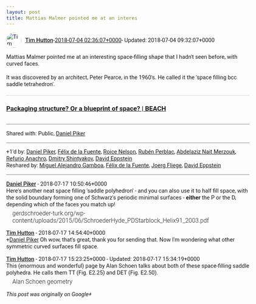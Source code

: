 ```yaml
---
layout: post
title: Mattias Malmer pointed me at an interes
---
```


<html><head><meta charset="utf-8"><title>Mattias Malmer pointed me at an interesting space-filling shape that I hadn&amp;#...</title><style>body {font: 11pt Roboto, Arial, sans-serif; max-width: 640px; margin: 24px;}.author-photo {border-radius: 50%; margin-right: 10px; width: 40px;}.author {font-weight: 500;}.main-content {margin: 15px 0 15px;}.post-title {font-weight: bold;}.location {display: block; margin-top: 15px;}.location img {float: left; margin-right: 5px; width: 20px;}.media-link {display: inline-block; max-width: 100%; vertical-align: top;}.media-link p {margin-top: 5px; max-height: 4em; overflow: scroll;}.media {max-height: 100vh; max-width: 100%;}.video-placeholder {background: black; display: flex; height: 300px; max-width: 100%; width: 640px;}.play-icon {border-bottom: 30px solid transparent; border-left: 50px solid white; border-top: 30px solid transparent; color: white; margin: auto;}.album {max-height: 800px; overflow: scroll; width: calc(100vw - 48px);}.album .media-link {margin-right: 5px; max-width: 250px;}.album .media {max-height: 250px;}.link-embed {border-top: 1px solid lightgrey; display: block; margin-top: 20px;}.link-embed img {max-width: 100%;}.inline-link-embed {display: block;}.inline-link-embed img {vertical-align: middle;}.link-title {display: inline-block; font-size: medium; font-weight: 300; padding-left: 1em;}.reshare-attribution {display: block; font-weight: bold; margin-bottom: 10px;}.poll-image {margin-bottom: 5px; max-height: 300px; max-width: 500px;}.poll-choice {align-items: center; display: flex; margin-bottom: 5px; max-width: 500px;}.poll-choice-percentage {background-color: lightblue; height: 100%; left: 0; position: absolute; z-index: -1;}.poll-choice-selected {margin-right: 5px;}.poll-choice-results {border: 1px solid lightgray; border-radius: 5px; display: flex; line-height: 40px; overflow: hidden; padding: 0 8px; position: relative;}.poll-choice-results, .poll-choice-description {flex-grow: 1; margin-right: 10px;}.poll-choice-image {width: 100%;}.poll-choice-image, .poll-choice-image img {max-height: 40px; max-width: 100px;}.poll-choice-votes {max-height: 100px; overflow: auto;}.plus-entity-embed {color: black; display: block; text-decoration: none;}.plus-entity-embed-cover-photo {max-height: 300px; max-width: 100%;}.plus-entity-embed-info {padding: 0 1em 1em;}.plus-entity-embed-info h2 {font-weight: 500; margin: 10px 0;}.plus-entity-embed-info p {font-size: small; margin: 0;}.collection-owner-avatar {border-radius: 50%; border: 2px solid white; height: 40px; margin-top: -22px;}.visibility {padding: 1em 0; border-top: 1px solid grey;}.post-activity {padding: 1em 0; border-top: 1px solid grey;}.comments {border-top: 1px solid gray; padding-top: 1em;}.comment + .comment {margin-top: 1em;}.comment .media-link, .comment .inline-link-embed {margin-top: 5px;}</style></head><body><div style="margin-bottom:1em;"><div style="display:flex; align-items:center"><img class="author-photo" src="https://lh4.googleusercontent.com/-epo4ZZKNqEw/AAAAAAAAAAI/AAAAAAAAVSU/qu3LpcHEnoQ/s64-c/photo.jpg" alt="Tim Hutton"><a href="https://plus.google.com/+TimHutton" target="_blank" class="author">Tim Hutton</a> - <a target="_blank" href="https://plus.google.com/+TimHutton/posts/YUo5kiAqhgr">2018-07-04 02:36:07+0000</a><span> - Updated: 2018-07-04 09:32:07+0000</span></div><div class="main-content">Mattias Malmer pointed me at an interesting space-filling shape that I hadn&#39;t seen before, with curved faces.<br><br>It was discovered by an architect, Peter Pearce, in the 1960&#39;s. He called it the &#39;space filling bcc saddle tetrahedron&#39;.</div><a href="http://beachpackagingdesign.com/boxvox/packaging-structure-or-a-blueprint-of-space" target="_blank" class="link-embed"><h3>Packaging structure? Or a blueprint of space? | BEACH</h3><img src="https://i0.wp.com/beachpackagingdesign.com/wp-content/uploads/2015/08/Heyring-Patent-Drawing-1.png?fit=600%2C290" alt=""></a></div><div class="visibility">Shared with: Public, <a href="https://plus.google.com/101506012827935169262">Daniel Piker</a></div><div class="post-activity"><div class="plus-oners">+1'd by: <a href="https://plus.google.com/101506012827935169262">Daniel Piker</a>, <a href="https://plus.google.com/108682007639723663861">Félix de la Fuente</a>, <a href="https://plus.google.com/+RoiceNelson">Roice Nelson</a>, <a href="https://plus.google.com/+RubénPerblac">Rubén Perblac</a>, <a href="https://plus.google.com/114982179961753756261">Abdelaziz Nait Merzouk</a>, <a href="https://plus.google.com/+RefurioAnachro">Refurio Anachro</a>, <a href="https://plus.google.com/116542359168957860292">Dmitry Shintyakov</a>, <a href="https://plus.google.com/100003628603413742554">David Eppstein</a></div><div class="resharers">Reshared by: <a href="https://plus.google.com/+MiguelAlejandroGamboa">Miguel Alejandro Gamboa</a>, <a href="https://plus.google.com/108682007639723663861">Félix de la Fuente</a>, <a href="https://plus.google.com/+JoergFliege">Joerg Fliege</a>, <a href="https://plus.google.com/100003628603413742554">David Eppstein</a></div></div><div class="comments"><div class="comment"><a target="_blank" href="https://plus.google.com/101506012827935169262" class="author">Daniel Piker</a><span class="time"> - 2018-07-17 10:50:46+0000</span><div class="comment-content">Here&#39;s another neat space filling &#39;saddle polyhedron&#39; - and you can also use it to half fill space, with the solid boundary forming one of Schwarz&#39;s periodic minimal surfaces - <b>either</b> the P or the D, depending which of the faces you match up!<br></div><a href="http://gerdschroeder-turk.org/wp-content/uploads/2015/06/SchroederHyde_PDStarblock_Helix91_2003.pdf" target="_blank" class="inline-link-embed"><div class="link-title">gerdschroeder-turk.org/wp-content/uploads/2015/06/SchroederHyde_PDStarblock_Helix91_2003.pdf</div></a></div><div class="comment"><a target="_blank" href="https://plus.google.com/+TimHutton" class="author">Tim Hutton</a><span class="time"> - 2018-07-17 14:54:40+0000</span><div class="comment-content"><span class="proflinkWrapper"><span class="proflinkPrefix">+</span><a class="proflink bidi_isolate" href="https://plus.google.com/101506012827935169262" oid="101506012827935169262" >Daniel Piker</a></span> Oh wow, that&#39;s great, thank you for sending that. Now I&#39;m wondering what other symmetric curved surfaces fill space.</div></div><div class="comment"><a target="_blank" href="https://plus.google.com/+TimHutton" class="author">Tim Hutton</a><span class="time"> - 2018-07-17 15:23:25+0000</span><span> - Updated: 2018-07-17 15:34:19+0000</span><div class="comment-content">This (enormous and wonderful) page by Alan Schoen talks about both of these space-filling saddle polyhedra. He calls them TT (Fig. E2.25) and DET (Fig. E2.50).<br></div><a href="http://schoengeometry.com/e-tpms.html" target="_blank" class="inline-link-embed"><img src="http://schoengeometry.com/e76-tpms-media/hexagon90_growth_12_cropped.jpg" alt=""><div class="link-title">Alan Schoen geometry</div></a></div></div></body></html>

<i>This post was originally on Google+</i>